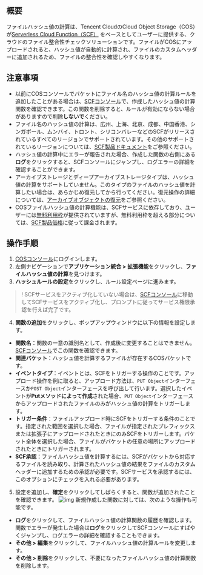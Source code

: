 ## 概要

ファイルハッシュ値の計算は、Tencent CloudのCloud Object Storage（COS）が[Serverless Cloud Function（SCF）](https://www.tencentcloud.com/document/product/583) をベースとしてユーザーに提供する、クラウドのファイル整合性チェックソリューションです。ファイルがCOSにアップロードされると、ハッシュ値が自動的に計算され、ファイルのカスタムヘッダーに追加されるため、ファイルの整合性を確認しやすくなります。

## 注意事項


- 以前にCOSコンソールでバケットにファイル名のハッシュ値の計算ルールを追加したことがある場合は、[SCFコンソール](https://console.cloud.tencent.com/scf/list?rid=1&ns=default)で、作成したハッシュ値の計算関数を確認できます。この関数を削除すると、ルールが有効にならない場合がありますので削除**しないで**ください。
- ファイル名のハッシュ値の計算は、広州、上海、北京、成都、中国香港、シンガポール、ムンバイ、トロント、シリコンバレーなどのSCFがリリースされているすべてのリージョンでサポートされています。その他のサポートされているリージョンについては、[SCF製品ドキュメント](https://www.tencentcloud.com/document/product/583)をご参照ください。
- ハッシュ値の計算中にエラーが報告された場合、作成した関数の右側にある**ログ**をクリックすると、SCFコンソールにジャンプし、ログエラーの詳細を確認することができます。
- アーカイブストレージとディープアーカイブストレージタイプは、ハッシュ値の計算をサポートしていません。このタイプのファイルのハッシュ値を計算したい場合は、あらかじめ復元してから行ってください。復元操作の詳細については、[アーカイブオブジェクトの復元](https://intl.cloud.tencent.com/document/product/436/30961)をご参照ください。
- COSファイルハッシュ値の計算機能は、SCFサービスに依存しており、ユーザーには[無料利用枠](https://intl.cloud.tencent.com/document/product/583/12282)が提供されていますが、無料利用枠を超える部分については、[SCF製品価格](https://intl.cloud.tencent.com/document/product/583/12281)に従って課金されます。

## 操作手順

1. [COSコンソール](https://console.cloud.tencent.com/cos5)にログインします。
2. 左側ナビゲーションで**アプリケーション統合 > 拡張機能**をクリックし、**ファイルハッシュ値の計算**を見つけます。
3. **ハッシュルールの設定**をクリックし、ルール設定ページに進みます。
>! SCFサービスをアクティブ化していない場合は、[SCFコンソール](https://console.cloud.tencent.com/scf)に移動してSCFサービスをアクティブ化し、プロンプトに従ってサービス権限承認を行えば完了です。
>
4. **関数の追加**をクリックし、ポップアップウィンドウに以下の情報を設定します。

 - **関数名**：関数の一意の識別名として、作成後に変更することはできません。[SCFコンソール](https://console.cloud.tencent.com/scf/list?rid=1&ns=default)でこの関数を確認できます。
 - **関連バケット**：ハッシュ値を計算するファイルが存在するCOSバケットです。
 - **イベントタイプ**：イベントとは、SCFをトリガーする操作のことです。アップロード操作を例に取ると、アップロード方法は、`PUT Object`インターフェースか`POST Object`インターフェースを呼び出して行います。選択したイベントが**Putメソッドによって作成**された場合、`PUT Object`インターフェースからアップロードされたファイルのみがハッシュ値の計算をトリガーします。
 - **トリガー条件**：ファイルアップロード時にSCFをトリガーする条件のことです。指定された範囲を選択した場合、ファイルが指定されたプレフィックスまたは拡張子にアップロードされたときにのみSCFをトリガーします。バケット全体を選択した場合、ファイルがバケットの任意の場所にアップロードされたときにトリガーされます。
 - **SCF承認**：ファイルハッシュ値を計算するには、SCFがバケットから対応するファイルを読み取り、計算されたハッシュ値の結果をファイルのカスタムヘッダーに追加するための承認が必要です。SCFサービスを承認するには、このオプションにチェックを入れる必要があります。
5. 設定を追加し、**確定**をクリックしてしばらくすると、関数が追加されたことを確認できます。
![img](https://qcloudimg.tencent-cloud.cn/raw/9c92852411105dbb48c41fcab36febd1.png)
新規作成した関数に対しては、次のような操作も可能です。
 - **ログ**をクリックして、ファイルハッシュ値の計算関数の履歴を確認します。関数でエラーが発生した場合は**ログ**をクリックしてSCFコンソールにすばやくジャンプし、ログエラーの詳細を確認することもできます。
 - **その他 > 編集**をクリックして、ファイルハッシュ値の計算ルールを変更します。
 - **その他 > 削除**をクリックして、不要になったファイルハッシュ値の計算関数を削除します。
